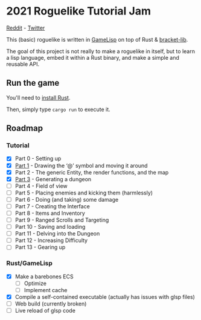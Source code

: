 # 2021 Roguelike Tutorial Jam

[Reddit](https://www.reddit.com/r/roguelikedev/comments/o5x585/roguelikedev_does_the_complete_roguelike_tutorial/) - [Twitter](https://twitter.com/GridSageGames/status/1407493165100113922?s=20)

This (basic) roguelike is written in [GameLisp](https://gamelisp.rs/) on top of Rust & [bracket-lib](https://github.com/amethyst/bracket-lib).

The goal of this project is not really to make a roguelike in itself, but to learn a lisp language, embed it within a Rust binary, and make a simple and reusable API.

## Run the game

You'll need to [install Rust](https://www.rust-lang.org/tools/install).

Then, simply type `cargo run` to execute it.

## Roadmap

### Tutorial

- [x] Part 0 - Setting up
- [x] [Part 1](https://github.com/scambier/roguelike-tutorial-glsp/tree/2c2947a1557b69e87e5a94225f5c4964c90af878) - Drawing the ‘@’ symbol and moving it around
- [x] Part 2 - The generic Entity, the render functions, and the map
- [x] [Part 3](https://github.com/scambier/roguelike-tutorial-glsp/tree/c43611f3893810bf3e816cb2faa1ab2f1a5b21f6) - Generating a dungeon
- [ ] Part 4 - Field of view
- [ ] Part 5 - Placing enemies and kicking them (harmlessly)
- [ ] Part 6 - Doing (and taking) some damage
- [ ] Part 7 - Creating the Interface
- [ ] Part 8 - Items and Inventory
- [ ] Part 9 - Ranged Scrolls and Targeting
- [ ] Part 10 - Saving and loading
- [ ] Part 11 - Delving into the Dungeon
- [ ] Part 12 - Increasing Difficulty
- [ ] Part 13 - Gearing up

### Rust/GameLisp

- [x] Make a barebones ECS
	- [ ] Optimize
	- [ ] Implement cache
- [x] Compile a self-contained executable (actually has issues with glsp files)
- [ ] Web build (currently broken)
- [ ] Live reload of glsp code
